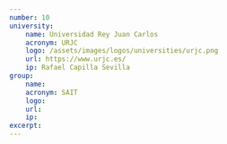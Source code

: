 ```yaml
---
number: 10
university:
    name: Universidad Rey Juan Carlos
    acronym: URJC
    logo: /assets/images/logos/universities/urjc.png
    url: https://www.urjc.es/
    ip: Rafael Capilla Sevilla
group: 
    name: 
    acronym: SAIT
    logo:
    url: 
    ip: 
excerpt: 
---
```

